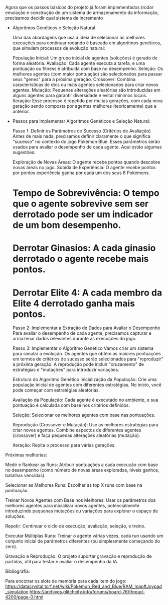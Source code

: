 Agora que os passos básicos do projeto já foram implementados (rodar emulação e construção de um sistema de armazenamento da informação, precisamos decidir qual sistema de incremento 





- Algoritmos Genéticos e Seleção Natural
   
  Uma das abordagens que usa a ideia de selecionar as melhores execuções para continuar rodando é baseada em algoritmos genéticos, que simulam processos de evolução natural:

    População Inicial: Um grupo inicial de agentes (soluções) é gerado de forma aleatória.
    Avaliação: Cada agente executa a tarefa, e uma pontuação ou fitness é atribuída com base no desempenho.
    Seleção: Os melhores agentes (com maior pontuação) são selecionados para passar seus "genes" para a próxima geração.
    Crossover: Combina características de dois ou mais agentes selecionados para criar novos agentes.
    Mutação: Pequenas alterações aleatórias são introduzidas em alguns agentes para garantir diversidade e evitar mínimos locais.
    Iteração: Esse processo é repetido por muitas gerações, com cada nova geração sendo composta por agentes melhores (teoricamente) que a anterior.

- Passos para Implementar Algoritmos Genéticos e Seleção Natural:
  
  Passo 1: Definir os Parâmetros de Sucesso (Critérios de Avaliação)
  Antes de mais nada, precisamos definir claramente o que significa "sucesso" no contexto do jogo Pokémon Blue. Esses parâmetros serão usados para avaliar o desempenho de cada agente. Aqui estão algumas sugestões:
  
    Exploração de Novas Áreas: O agente recebe pontos quando descobre novas áreas no jogo.
    Subida de Experiência: O agente recebe pontos por pontos experiência ganha por cada um dos seus 6 Pokémons.
    # Tempo de Sobrevivência: O tempo que o agente sobrevive sem ser derrotado pode ser um indicador de um bom desempenho.
    # Derrotar Ginasios: A cada ginasio derrotado o agente recebe mais pontos.
    # Derrotar Elite 4: A cada membro da Elite 4 derrotado ganha mais pontos.
  
  Passo 2: Implementar a Extração de Dados para Avaliar o Desempenho
Para avaliar o desempenho de cada agente, precisamos capturar e armazenar dados relevantes durante as execuções do jogo.

  Passo 3: Implementar o Algoritmo Genético
    Vamos criar um sistema para simular a evolução. Os agentes que obtêm as maiores pontuações em termos de critérios de sucesso serão selecionados para "reproduzir" a próxima geração. A reprodução pode incluir "cruzamento" de estratégias e "mutações" para introduzir variações.
    
    Estrutura do Algoritmo Genético
    Inicialização da População: Crie uma população inicial de agentes com diferentes estratégias. No início, você pode começar com estratégias aleatórias.
    
    Avaliação da População: Cada agente é executado no ambiente, e sua pontuação é calculada com base nos critérios definidos.
    
    Seleção: Selecionar os melhores agentes com base nas pontuações.
    
    Reprodução (Crossover e Mutação): Use as melhores estratégias para criar novos agentes. Combine aspectos de diferentes agentes (crossover) e faça pequenas alterações aleatórias (mutação).
    
    Iteração: Repita o processo para várias gerações.









Próximas melhorias:

Medir e Rankear as Runs: Atribuir pontuações a cada execução com base no desempenho (como número de novas áreas exploradas, níveis ganhos, batalhas vencidas).

Selecionar as Melhores Runs: Escolher as top X runs com base na pontuação.

Treinar Novos Agentes com Base nos Melhores: Usar os parâmetros dos melhores agentes para inicializar novos agentes, potencialmente introduzindo pequenas mutações ou variações para explorar o espaço de soluções.

Repetir: Continuar o ciclo de execução, avaliação, seleção, e treino.

Executar Múltiplas Runs: Treinar o agente várias vezes, cada run usando um conjunto inicial de parâmetros diferentes (ou simplesmente começando do zero).

Gravação e Reprodução: O projeto suportar gravação e reprodução de partidas, útil para testar e avaliar o desempenho da IA.


Bibliografia:

Para encotrar os slots de memória para cada item do jogo:
https://datacrystal.tcrf.net/wiki/Pokémon_Red_and_Blue/RAM_map#Joypad_simulation
https://archives.glitchcity.info/forums/board-76/thread-4200/page-0.html
